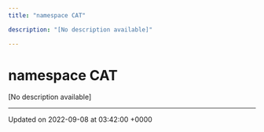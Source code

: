 ```yaml
---
title: "namespace CAT"

description: "[No description available]"

---
```


# namespace CAT

[No description available]






-------------------------------

Updated on 2022-09-08 at 03:42:00 +0000
